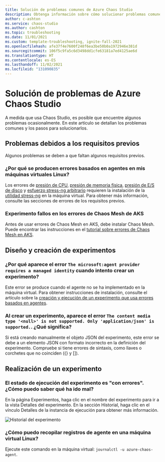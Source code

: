```yaml
---
title: Solución de problemas comunes de Azure Chaos Studio
description: Obtenga información sobre cómo solucionar problemas comunes al usar Azure Chaos Studio.
author: c-ashton
ms.service: chaos-studio
ms.author: cashton
ms.topic: troubleshooting
ms.date: 11/01/2021
ms.custom: template-troubleshooting, ignite-fall-2021
ms.openlocfilehash: afe37f4e7600f248f6ea3be50b0a1972946e381d
ms.sourcegitcommit: 106f5c9fa5c6d3498dd1cfe63181a7ed4125ae6d
ms.translationtype: HT
ms.contentlocale: es-ES
ms.lasthandoff: 11/02/2021
ms.locfileid: "131090835"
---
```

# <a name="azure-chaos-studio-troubleshooting"></a>Solución de problemas de Azure Chaos Studio

A medida que usa Chaos Studio, es posible que encuentre algunos problemas ocasionalmente. En este artículo se detallan los problemas comunes y los pasos para solucionarlos.

## <a name="issues-due-to-prerequisites"></a>Problemas debidos a los requisitos previos

Algunos problemas se deben a que faltan algunos requisitos previos. 

### <a name="why-do-agent-based-faults-fail-on-my-linux-virtual-machines"></a>¿Por qué se producen errores basados en agentes en mis máquinas virtuales Linux?

Los errores de [presión de CPU](chaos-studio-fault-library.md#cpu-pressure), [presión de memoria física](chaos-studio-fault-library.md#physical-memory-pressure), [presión de E/S de disco](chaos-studio-fault-library.md#disk-io-pressure-linux) y [esfuerzo stress-ng arbitrario](chaos-studio-fault-library.md#arbitrary-stress-ng-stress) requieren la instalación de la [utilidad stress-ng](https://wiki.ubuntu.com/Kernel/Reference/stress-ng) en la máquina virtual. Para obtener más información, consulte las secciones de errores de los requisitos previos.

### <a name="my-aks-chaos-mesh-faults-are-failing"></a>Experimento fallos en los errores de Chaos Mesh de AKS

Antes de usar errores de Chaos Mesh en AKS, debe instalar Chaos Mesh. Puede encontrar las instrucciones en el [tutorial sobre errores de Chaos Mesh en AKS](chaos-studio-tutorial-aks.md#set-up-chaos-mesh-on-your-aks-cluster).

## <a name="experiment-design-and-creation"></a>Diseño y creación de experimentos

### <a name="why-do-i-get-the-error-the-microsoftagent-provider-requires-a-managed-identity-when-i-try-to-create-an-experiment"></a>¿Por qué aparece el error `The microsoft:agent provider requires a managed identity` cuando intento crear un experimento? 

Este error se produce cuando el agente no se ha implementado en la máquina virtual. Para obtener instrucciones de instalación, consulte el artículo sobre la [creación y ejecución de un experimento que usa errores basados en agentes](chaos-studio-tutorial-agent-based.md).

### <a name="when-creating-an-experiment-i-get-the-error-the-content-media-type-null-is-not-supported-only-applicationjson-is-supported-what-does-this-mean"></a>Al crear un experimento, aparece el error `The content media type '<null>' is not supported. Only 'application/json' is supported.`. ¿Qué significa?

Si está creando manualmente el objeto JSON del experimento, este error se debe a un elemento JSON con formato incorrecto en la definición del experimento. Compruebe si tiene errores de sintaxis, como llaves o corchetes que no coinciden ({} y \[\]).

## <a name="experiment-execution"></a>Realización de un experimento

### <a name="the-execution-status-of-my-experiment-is-failed-how-do-i-determine-what-went-wrong"></a>El estado de ejecución del experimento es "con errores". ¿Cómo puedo saber qué ha ido mal?

En la página Experimentos, haga clic en el nombre del experimento para ir a la vista Detalles del experimento. En la sección Historial, haga clic en el vínculo Detalles de la instancia de ejecución para obtener más información.

![Historial del experimento](images/run-experiment-history.png)

### <a name="how-do-i-collect-agent-logs-on-a-linux-virtual-machine"></a>¿Cómo puedo recopilar registros de agente en una máquina virtual Linux?

Ejecute este comando en la máquina virtual: `journalctl -u azure-chaos-agent`.
